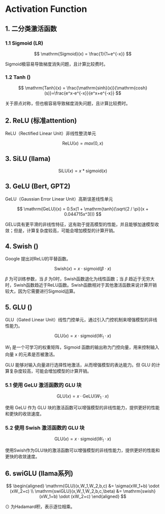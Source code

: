 # Activation Function

## 1. 二分类激活函数
### 1.1 Sigmoid (LR)
$$
\mathrm{Sigmoid}(x) = \frac{1}{1+e^{-x}}
$$

Sigmoid极容易导致梯度消失问题，且计算比较费时。

### 1.2 Tanh ()
$$
\mathrm{Tanh}(x) = \frac{\mathrm{sinh}(x)}{\mathrm{cosh}(s)}=\frac{e^x-e^{-x}}{e^x+e^{-x}}
$$

关于原点对称，但也极容易导致梯度消失问题，且计算比较费时。

## 2. ReLU (标准attention)
ReLU（Rectified Linear Unit）非线性整流单元

$$
\mathrm{ReLU}(x) = max(0, x)
$$

## 3. SiLU (llama)

$$
\mathrm{SiLU}(x) = x * \mathrm{sigmoid}(x)
$$

## 3. GeLU (Bert, GPT2)

GeLU（Gaussian Error Linear Unit）高斯误差线性单元

$$
\mathrm{GeLU}(x) = 0.5x(1 + \mathrm{tanh}(\sqrt{2 / \pi}(x + 0.044715x^3)))
$$

GELU具有更平滑的非线性特征，这有助于提高模型的性能，并且能够加速模型收敛；但是，计算复杂度较高，可能会增加模型的计算开销。

## 4. Swish ()
Google 提出对ReLU的平替函数。

$$
\mathrm{Swish}(x) = x \cdot \mathrm{sigmoid}(\beta \cdot x)
$$

$\beta$ 为可训练参数，当 $\beta$ 为0时，Swish函数退化为线性函数；当 $\beta$ 趋近于无穷大时，Swish函数趋近于ReLU函数。Swish函数相对于其他激活函数来说计算开销较大，因为它需要进行Sigmoid运算。

## 5. GLU ()
GLU（Gated Linear Unit）线性门控单元，通过引入门控机制来增强模型的非线性能力。

$$
\mathrm{GLU}(x) = x \cdot \mathrm{sigmoid}(W_1 \cdot x)
$$

$W_1$ 是一个可学习的权重矩阵，Sigmoid 函数的输出称为门控向量，用来控制输入向量 x 的元素是否被激活。

GLU 能够对输入向量进行选择性地激活，从而增强模型的表达能力。但 GLU 的计算复杂度较高，可能会增加模型的计算开销。

### 5.1 使用 GeLU 激活函数的 GLU 块

$$
\mathrm{GLU}(x) = x \cdot \mathrm{GeLU}(W_1 \cdot x)
$$

使用 GeLU 作为 GLU 块的激活函数可以增强模型的非线性能力，提供更好的性能和更快的收敛速度。

### 5.2 使用 Swish 激活函数的 GLU 块

$$
\mathrm{GLU}(x) = x \cdot \mathrm{sigmoid}(W_1 \cdot x)
$$

使用Swish作为GLU块的激活函数可以增强模型的非线性能力，提供更好的性能和更快的收敛速度。

## 6. swiGLU (llama系列)

$$
\begin{aligned}
\mathrm{GLU}(x,W_1,W_2,b,c) &= \sigma(xW_1+b) \odot (xW_2+c) \\
\mathrm{swiGLU}(x,W_1,W_2,b,c,\beta) &= \mathrm{swish}(xW_1+b) \odot (xW_2+c)
\end{aligned}
$$

$\odot$ 为Hadamard积，表示逐位相乘。